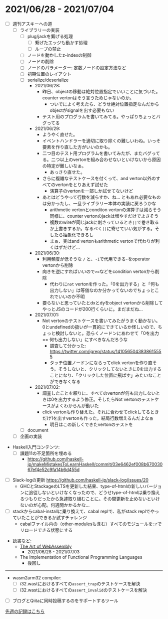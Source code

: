 # 2021/06/28 - 2021/07/04

- [ ] 週刊アスキーへの道
    - [ ] ライブラリーの実装
        - [ ] plug/jackを繋げる処理
            - [ ] 繋げたエッジも動かす処理
            - [ ] ループの禁止
        - [ ] ノードを動かしたz-indexの制御
        - [ ] ノードの削除
        - [ ] ノードのパラメーター: 定数ノードの設定方法など
        - [ ] 初期位置のレイアウト
        - [ ] serialize/deserialize
            - 2021/06/28:
                - 昨日、objectの移動は絶対位置指定でいいことに気づいた。counter vertonはそう言うためじゃないのか。
                    - ついでによく考えたら、どうせ絶対位置指定なんだからobjectがsignalを出す必要もない
                - テスト用のプログラムを書いてみてる。やっぱりちょっとバグってる
            - 2021/06/29:
                - ようやく直せた。
                - イベントハンドラーを適切に取り除くの難しいわね。いっそ要素を作り直した方がいいのかも。
                - 二つ目のテスト用プログラムを書いてみたが、またバグってる。二つ以上のvertonを組み合わせないといけないから原因の特定が難しいなぁ。
                    - あっさり直せた。
                - さらに複雑なテストケースを付くって、and verton以外のすべてのvertonをとりあえず試せた
                    - 演算子のvertonを一部しか試せてないけど
                - あとはどうやって行数を減らすか、ね... ともあれ必要なものは分かったし、一旦ライブラリー本体の実装に戻ろうかな
                    - arithmetic vertonとconditon vertonの演算子は減らそう同様に、counter vertonのjackは増やすだけでよさそう
                    - 複数のwireが同じjackに刺さっているとき`||`で巻き取るか上書きするか。なるべく`||`に寄せていい気がする。そしたら抽象化できるし
                    - まぁ、実はand vertonもarithmetic vertonで代わりが利くはずだけど...
            - 2021/06/30:
                - 利用頻度が低そうな `/` と、`-1`で代用できる`-`をoperator vertonから削除
                - 向きを逆にすればいいので`>=`などをcondition vertonから削除
                    - 代わりに`not` vertonを作った。「0を出力する」と「何も出力しない」は等価なのか分かってないのでちょっとこれでいいのか不明
                - 要らないと思っていたとdxとdyをobject vertonから削除してやっとJSのコードが200行くらいに。まだまだね...
            - 2021/07/01:
                - Not vertonのテストケースを書いてみたがうまく動かない。0とundefinedの扱いが一貫的にできているか怪しいので、ちょっと検討しないと。恐らくノードンにあわせて「0を出力 == 何も出力しない」にすべきなんだろうな
                    - 調査して分かった: <https://twitter.com/igrep/status/1410565043838615555>
                    - タッチ位置ノードンにならってclick vertonを作り直そう。そうしないと、クリックしてないときに0を出力することになり、「クリックした位置に飛ばす」みたいなことができなくなる
            - 2021/07/02:
                - 調査したことを頼りに、すべてのvertonが何も出力しないときは0を出力するよう修正。そしたらNot vertonのテストケースがよくわからんが動いた
                - click vertonも作り替えた。それに合わせてclickしてるときだけ1を出すvertonも作った。結局行数増えるんだよなぁ
                    - 明日はこの新しくできたvertonのテストを
        - [ ] document
    - [ ] 企画の実装
- Haskell入門コンテンツ:
    - [ ] 課題11の不足箇所を埋める
        - <https://github.com/haskell-jp/makeMistakesToLearnHaskell/commit/03e6462ef008b67003067ef4e52c9fa14b6d455d>
- [ ] Slack-logの更新 <https://github.com/haskell-jp/slack-log/issues/20>
    - GHCとStackageのLTSを更新した結果、type-of-htmlの新しいバージョンに追従しないといけなくなったので、どうせtype-of-htmlは乗り換えるつもりだったから急遽取り組むことに。その間更新を止めないといけないのが心配。何週間かかるかな...
- [ ] stackからcabal-installに乗り換えて、cabal replで、私がstack replでやっていたことができるか試すチャレンジ
    - cabalファイル内の（other-modulesも含む）すべてのモジュールを`:r`でリロードできる状態にする
- 読書など:
    - [The Art of WebAssembly](https://nostarch.com/art-webassembly)
        - 2021/06/28 - 2021/07/03
    - The Implementation of Functional Programming Languages
        - 後回し

------

- wasm2arm32 compiler:
    - [ ] i32.wastにおけるすべての`assert_trap`のテストケースを解決
    - [ ] i32.wastにおけるすべての`assert_invalid`のテストケースを解決
- [ ] ブログとQiitaに同時投稿するのをサポートするツール

[先週の記録はこちら](https://github.com/igrep/daily-commits/blob/740504cfa4ea38c65f0189b50be312b80c88a858/yesterday.md)
